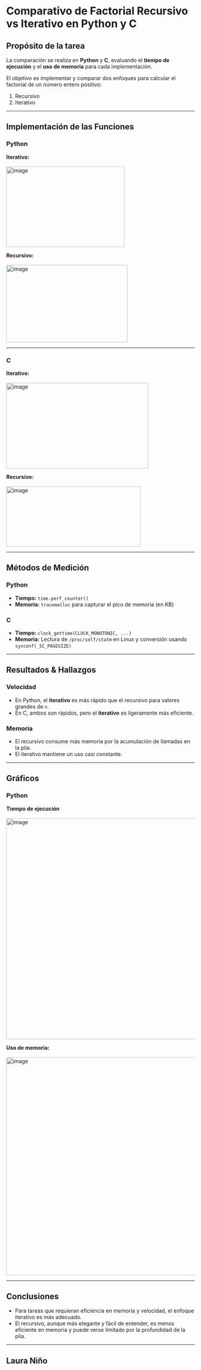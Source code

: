 # Comparativo de Factorial Recursivo vs Iterativo en Python y C

##  Propósito de la tarea
La comparación se realiza en **Python** y **C**, evaluando el **tiempo de ejecución** y el **uso de memoria** para cada implementación.  

El objetivo es implementar y comparar dos enfoques para calcular el factorial de un número entero positivo:  
1. Recursivo  
2. Iterativo  

---

##  Implementación de las Funciones

### Python

**Iterativo:**  
<br>
<img width="316" height="215" alt="image" src="https://github.com/user-attachments/assets/b1f5cd15-e292-4973-824b-549236dd2fb7" />


**Recursivo:**  
<br>
<img width="324" height="207" alt="image" src="https://github.com/user-attachments/assets/457933fc-c83e-4d76-b072-3c93f0fe1d9a" />


---

### C

**Iterativo:**  
<br>
<img width="380" height="229" alt="image" src="https://github.com/user-attachments/assets/ca788fc5-c802-4dc5-8aae-a0aa825346dc" />


**Recursivo:**  
<br>
<img width="359" height="161" alt="image" src="https://github.com/user-attachments/assets/76d2500c-3dcd-48fa-8e46-a49c46e49330" />


---

##  Métodos de Medición

### Python
- **Tiempo:** `time.perf_counter()`
- **Memoria:** `tracemalloc` para capturar el pico de memoria (en KB)  

### C
- **Tiempo:** `clock_gettime(CLOCK_MONOTONIC, ...)` 
- **Memoria:** Lectura de `/proc/self/statm` en Linux y conversión usando `sysconf(_SC_PAGESIZE)`  

---

##  Resultados & Hallazgos

### Velocidad
- En Python, el **iterativo** es más rápido que el recursivo para valores grandes de `n`.  
- En C, ambos son rápidos, pero el **iterativo** es ligeramente más eficiente.  

### Memoria
- El recursivo consume más memoria por la acumulación de llamadas en la pila.  
- El iterativo mantiene un uso casi constante.  

---

##  Gráficos

### Python

**Tiempo de ejecución**  
<br>
<img width="1113" height="591" alt="image" src="https://github.com/user-attachments/assets/ae4a56f6-fe57-451a-84e1-f98025290614" />


**Uso de memoria:**  
<br>
<img width="1101" height="583" alt="image" src="https://github.com/user-attachments/assets/2fb78273-4038-45b6-b3af-3a3234024596" />


---

##  Conclusiones

- Para tareas que requieran eficiencia en memoria y velocidad, el enfoque iterativo es más adecuado.
- El recursivo, aunque más elegante y fácil de entender, es menos eficiente en memoria y puede verse limitado por la profundidad de la pila.

---

##  Laura Niño
